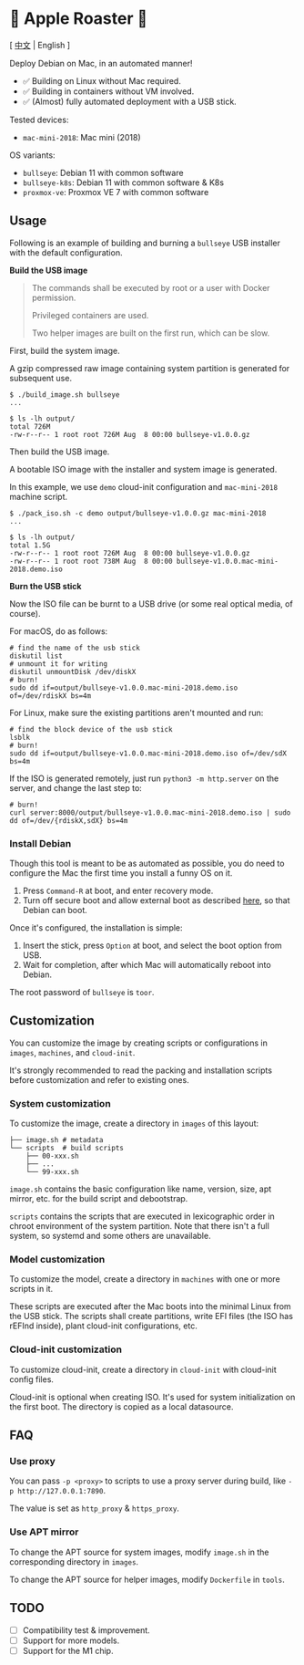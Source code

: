 # 🍎 Apple Roaster 🍢

[ [中文](README.md) | English ]

Deploy Debian on Mac, in an automated manner!

- ✅ Building on Linux without Mac required.
- ✅ Building in containers without VM involved.
- ✅ (Almost) fully automated deployment with a USB stick.

Tested devices:

- `mac-mini-2018`: Mac mini (2018)

OS variants:

- `bullseye`: Debian 11 with common software
- `bullseye-k8s`: Debian 11 with common software & K8s
- `proxmox-ve`: Proxmox VE 7 with common software

## Usage

Following is an example of building and burning a `bullseye` USB installer with the default configuration.

**Build the USB image**

> The commands shall be executed by root or a user with Docker permission.
>
> Privileged containers are used.
> 
> Two helper images are built on the first run, which can be slow.

First, build the system image.

A gzip compressed raw image containing system partition is generated for subsequent use.

```shell
$ ./build_image.sh bullseye
...

$ ls -lh output/
total 726M
-rw-r--r-- 1 root root 726M Aug  8 00:00 bullseye-v1.0.0.gz
```

Then build the USB image.

A bootable ISO image with the installer and system image is generated.

In this example, we use `demo` cloud-init configuration and `mac-mini-2018` machine script.

```shell
$ ./pack_iso.sh -c demo output/bullseye-v1.0.0.gz mac-mini-2018
...

$ ls -lh output/
total 1.5G
-rw-r--r-- 1 root root 726M Aug  8 00:00 bullseye-v1.0.0.gz
-rw-r--r-- 1 root root 738M Aug  8 00:00 bullseye-v1.0.0.mac-mini-2018.demo.iso
```

**Burn the USB stick**

Now the ISO file can be burnt to a USB drive (or some real optical media, of course).

For macOS, do as follows:

```shell
# find the name of the usb stick
diskutil list
# unmount it for writing
diskutil unmountDisk /dev/diskX
# burn!
sudo dd if=output/bullseye-v1.0.0.mac-mini-2018.demo.iso of=/dev/rdiskX bs=4m
```

For Linux, make sure the existing partitions aren't mounted and run:

```shell
# find the block device of the usb stick
lsblk
# burn!
sudo dd if=output/bullseye-v1.0.0.mac-mini-2018.demo.iso of=/dev/sdX bs=4m
```

If the ISO is generated remotely, just run `python3 -m http.server` on the server, and change the last step to:

```shell
# burn!
curl server:8000/output/bullseye-v1.0.0.mac-mini-2018.demo.iso | sudo dd of=/dev/{rdiskX,sdX} bs=4m
```

### Install Debian

Though this tool is meant to be as automated as possible, you do need to configure the Mac the first time you install a funny OS on it.

1. Press `Command-R` at boot, and enter recovery mode.
2. Turn off secure boot and allow external boot as described [here](https://support.apple.com/en-us/HT208198), so that Debian can boot.

Once it's configured, the installation is simple:

1. Insert the stick, press `Option` at boot, and select the boot option from USB.
2. Wait for completion, after which Mac will automatically reboot into Debian.

The root password of `bullseye` is `toor`.

## Customization

You can customize the image by creating scripts or configurations in `images`, `machines`, and `cloud-init`.

It's strongly recommended to read the packing and installation scripts before customization and refer to existing ones.

### System customization

To customize the image, create a directory in `images` of this layout:

```
├── image.sh # metadata
└── scripts  # build scripts
    ├── 00-xxx.sh
    ├── ...
    └── 99-xxx.sh
```

`image.sh` contains the basic configuration like name, version, size, apt mirror, etc. for the build script and debootstrap.

`scripts` contains the scripts that are executed in lexicographic order in chroot environment of the system partition. Note that there isn't a full system, so systemd and some others are unavailable.

### Model customization

To customize the model, create a directory in `machines` with one or more scripts in it.

These scripts are executed after the Mac boots into the minimal Linux from the USB stick. The scripts shall create partitions, write EFI files (the ISO has rEFInd inside), plant cloud-init configurations, etc.

### Cloud-init customization

To customize cloud-init, create a directory in `cloud-init` with cloud-init config files.

Cloud-init is optional when creating ISO. It's used for system initialization on the first boot. The directory is copied as a local datasource.

## FAQ

### Use proxy

You can pass `-p <proxy>` to scripts to use a proxy server during build, like `-p http://127.0.0.1:7890`.

The value is set as `http_proxy` & `https_proxy`.

### Use APT mirror

To change the APT source for system images, modify `image.sh` in the corresponding directory in `images`.

To change the APT source for helper images, modify `Dockerfile` in `tools`.

## TODO

- [ ] Compatibility test & improvement.
- [ ] Support for more models.
- [ ] Support for the M1 chip.
